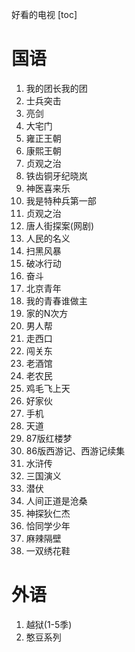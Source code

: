 好看的电视
[toc]

# 国语
1. 我的团长我的团
2. 士兵突击
3. 亮剑
4. 大宅门
5. 雍正王朝
6. 康熙王朝
7. 贞观之治
8. 铁齿铜牙纪晓岚
9. 神医喜来乐
10. 我是特种兵第一部
11. 贞观之治
12. 唐人街探案(网剧)
13. 人民的名义
14. 扫黑风暴
15. 破冰行动
16. 奋斗
17. 北京青年
18. 我的青春谁做主
19. 家的N次方
20. 男人帮
21. 走西口
22. 闯关东
23. 老酒馆
24. 老农民
25. 鸡毛飞上天
26. 好家伙
27. 手机
28. 天道
29. 87版红楼梦
30. 86版西游记、西游记续集
31. 水浒传
32. 三国演义
33. 潜伏
34. 人间正道是沧桑
35. 神探狄仁杰
36. 恰同学少年
37. 麻辣隔壁
38. 一双绣花鞋

# 外语
1. 越狱(1-5季)
2. 憨豆系列